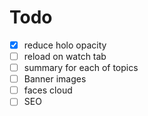 # Todo

- [x] reduce holo opacity
- [ ] reload on watch tab
- [ ] summary for each of topics
- [ ] Banner images
- [ ] faces cloud
- [ ] SEO